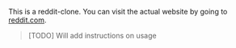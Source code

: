 This is a reddit-clone. You can visit the actual website by going to <a href='www.reddit.com'>reddit.com</a>.

> [TODO] Will add instructions on usage

